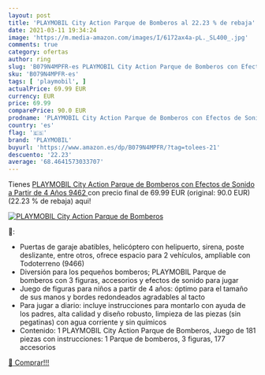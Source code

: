 ```yaml
---
layout: post
title: 'PLAYMOBIL City Action Parque de Bomberos al 22.23 % de rebaja'
date: 2021-03-11 19:34:24
image: 'https://m.media-amazon.com/images/I/6172ax4a-pL._SL400_.jpg'
comments: true
category: ofertas
author: ring
slug: 'B079N4MPFR-es PLAYMOBIL City Action Parque de Bomberos con Efectos de...'
sku: 'B079N4MPFR-es'
tags: [ 'playmobil', ]
actualPrice: 69.99 EUR
currency: EUR
price: 69.99
comparePrice: 90.0 EUR
prodname: 'PLAYMOBIL City Action Parque de Bomberos con Efectos de Sonido  a Partir de 4 Años  9462 '
country: 'es'
flag: '🇪🇸'
brand: 'PLAYMOBIL'
buyurl: 'https://www.amazon.es/dp/B079N4MPFR/?tag=tolees-21'
descuento: '22.23'
average: '68.4641573033707'
---
```


Tienes [PLAYMOBIL City Action Parque de Bomberos con Efectos de Sonido  a Partir de 4 Años  9462 ](https://www.amazon.es/dp/B079N4MPFR/?tag=tolees-21) con precio final de  69.99 EUR (original: 90.0 EUR) (22.23 %  de rebaja) aqui!

[![PLAYMOBIL City Action Parque de Bomberos](https://m.media-amazon.com/images/I/6172ax4a-pL._SL400_.jpg)](https://www.amazon.es/dp/B079N4MPFR/?tag=tolees-21)

🔎:

- Puertas de garaje abatibles, helicóptero con helipuerto, sirena, poste deslizante, entre otros, ofrece espacio para 2 vehículos, ampliable con Todoterreno (9466)
- Diversión para los pequeños bomberos; PLAYMOBIL Parque de bomberos con 3 figuras, accesorios y efectos de sonido para jugar
- Juego de figuras para niños a partir de 4 años: óptimo para el tamaño de sus manos y bordes redondeados agradables al tacto
- Para jugar a diario: incluye instrucciones para montarlo con ayuda de los padres, alta calidad y diseño robusto, limpieza de las piezas (sin pegatinas) con agua corriente y sin químicos
- Contenido: 1 PLAYMOBIL City Action Parque de Bomberos, Juego de 181 piezas con instrucciones: 1 Parque de bomberos, 3 figuras, 177 accesorios

[🛒 Comprar!!!](https://www.amazon.es/dp/B079N4MPFR/?tag=tolees-21)
